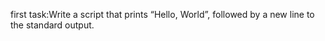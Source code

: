 first task:Write a script that prints “Hello, World”, followed by a new line to the standard output.
